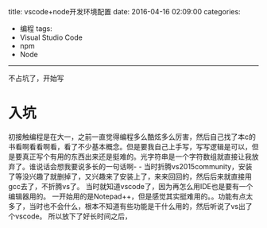 title: vscode+node开发环境配置
date: 2016-04-16 02:09:00
categories:
- 编程
tags:
- Visual Studio Code
- npm
- Node
---
不占坑了，开始写
# 入坑
初接触编程是在大一，之前一直觉得编程多么酷炫多么厉害，然后自己找了本c的书看啊看看啊看，看了不少基本概念。但是要我自己上手写，写写逻辑是可以，但是要真正写个有用的东西出来还是挺难的。光字符串是一个字符数组就直接让我放弃了。谁说话会想我要说多长的一句话啊- -
当时折腾vs2015community，安装了等没兴趣了就删掉了，又兴趣来了安装上了，来来回回的，然后后来就直接用gcc去了，不折腾vs了。
当时就知道vscode了，因为再怎么用IDE也是要有一个编辑器用的。 一开始用的是Notepad++，但是感觉其实挺难用的。。功能有点太多了，当时也不会什么，根本不知道有些功能是干什么用的，然后听说了vs出了个vscode。
所以放下了好长时间之后，